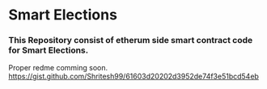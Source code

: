 # Smart Elections

### This Repository consist of etherum side smart contract code for Smart Elections.
Proper redme comming soon. 
https://gist.github.com/Shritesh99/61603d20202d3952de74f3e51bcd54eb
